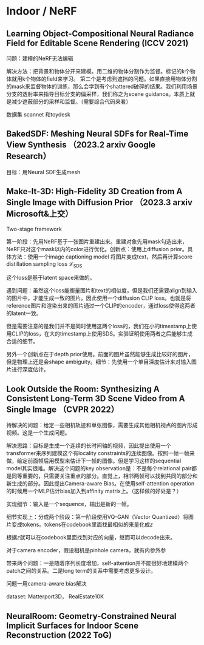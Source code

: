 # Indoor / NeRF

## Learning Object-Compositional Neural Radiance Field for Editable Scene Rendering  (ICCV 2021)

问题：建模的NeRF无法编辑

解决方法：把背景和物体分开来建模。用二维的物体分割作为监督。标记的k个物体就用k个物体的field来学习。
第二个是考虑到遮挡的问题。如果直接用物体分割的mask来监督物体的训练，那么会学到有个shattered破碎的结果。我们利用场景分支的透射率来指导目标分支的偏采样，我们称之为scene guidance。本质上就是减少遮蔽部分的采样和监督。（需要综合代码来看）

数据集 scannet 和toydesk

## BakedSDF: Meshing Neural SDFs for Real-Time View Synthesis （2023.2 arxiv Google Research）

目标：用Neural SDF生成mesh

## Make-It-3D: High-Fidelity 3D Creation from A Single Image with Diffusion Prior （2023.3 arxiv Microsoft&上交）

Two-stage framework

第一阶段：先用NeRF基于一张图片重建出来。重建对象先用mask勾选出来，NeRF只对这个mask以内的color进行优化。创新点：使用上diffusion prior。具体方法：使用一个image captioning model 将图片变成text，然后再计算score distillation sampling loss $\mathcal{L}_{\text{SDS}}$

这个loss是基于latent space来做的。

遇到问题：虽然这个loss能衡量图片和text的相似度，但是我们还需要align到输入的图片中，才能生成一致的图片。因此使用一个diffusion CLIP loss。也就是将reference图片和渲染出来的图片通过一个CLIP的encoder，通过loss使得这两者的latent一致。

但是需要注意的是我们并不是同时使用这两个loss的，我们在小的timestamp上使用CLIP的loss，在大的timestamp上使用SDS。实验证明使用两者之后能够生成合适的细节。

另外一个创新点在于depth prior使用。前面的图片虽然能够生成比较好的图片，但是物理上还是会shape ambiguity。细节：先使用一个单目深度估计来对输入图片进行深度估计。

## Look Outside the Room: Synthesizing A Consistent Long-Term 3D Scene Video from A Single Image （CVPR 2022）

待解决的问题：给定一些相机轨迹和单张图像，需要生成其他相机视点的图片形成视频。这是一个生成问题。

解决思路：目标是生成一个连续的长时间轴的视频，因此提出使用一个transformer来序列建模这个有locality constraints的连续图像。按照一帧一帧来做，给定前面帧后用模型来估计下一帧的图像。但是学习这样的sequential model其实很难。解决这个问题的key observation是：不是每个relational pair都是同等重要的，只需要关注重点的部分。直觉上，相邻两帧可以找到共同的部分和新生成的部分。因此提出Camera-aware Bias。在使用self-attention operation的时候用一个MLP估计bias加入到affinity matrix上。（这样做的好处是？）

实现细节：输入是一个sequence，输出是新的一帧。

细节实现上：分成两个阶段：第一阶段使用VQ-GAN（Vector Quantized）将图片变成tokens。tokens在codebook里面找最相似的来量化成$z$

根据$z$就可以在codebook里面找到对应的向量，继而可以decode出来。

对于camera encoder，假设相机是pinhole camera，就有内参外参

带来两个问题：一是随着序列长度增加，self-attention并不能很好地建模两个patch之间的关系。二是long term的关系中需要考虑更多设计。

问题一用camera-aware bias解决

dataset: Matterport3D， RealEstate10K

## NeuralRoom: Geometry-Constrained Neural Implicit Surfaces for Indoor Scene Reconstruction (2022 ToG)
